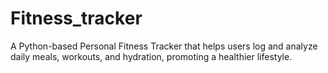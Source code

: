 # Fitness_tracker
A Python-based Personal Fitness Tracker that helps users log and analyze daily meals, workouts, and hydration, promoting a healthier lifestyle.
